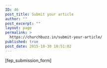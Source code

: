 ```yaml
---
ID: 46
post_title: Submit your article
author: ""
post_excerpt: ""
layout: page
permalink: >
  https://churchbuzz.in/submit-your-article/
published: true
post_date: 2015-10-30 10:51:02
---
```

[fep_submission_form]